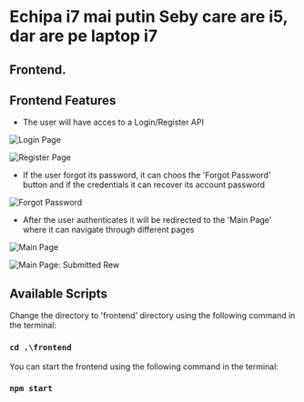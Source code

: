 # Echipa i7 mai putin Seby care are i5, dar are pe laptop i7

## Frontend.

## Frontend Features 

- The user will have acces to a Login/Register API

 ![Login Page](https://github.com/skls1337/anonymous-grading-app/blob/master/screenshots/Login%20Page.png)
 
 ![Register Page](https://github.com/skls1337/anonymous-grading-app/blob/master/screenshots/Register%20Page.png)
 
 - If the user forgot its password, it can choos the 'Forgot Password' button and if the credentials it can recover its account password
 
 ![Forgot Password](https://github.com/skls1337/anonymous-grading-app/blob/master/screenshots/Forgot%20Password%20Page.png)
 
 - After the user authenticates it will be redirected to the 'Main Page' where it can navigate through different pages
 
 ![Main Page](https://github.com/skls1337/anonymous-grading-app/blob/master/screenshots/Main%20Page.png)
 
 ![Main Page: Submitted Rew](https://github.com/skls1337/anonymous-grading-app/blob/master/screenshots/Main%20Page-Submitted%20Reviews.png)

## Available Scripts
Change the directory to 'frontend' directory using the following command in the terminal: 

### `cd .\frontend`
You can start the frontend using the following command in the terminal:

### `npm start`
